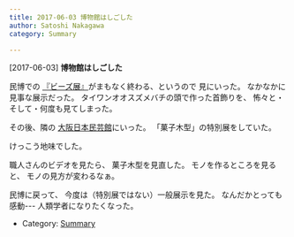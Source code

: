 ```yaml
---
title: 2017-06-03 博物館はしごした
author: Satoshi Nakagawa
category: Summary

---
```


[2017-06-03] **博物館はしごした** 

 民博での
[『ビーズ展』](http://www.minpaku.ac.jp/museum/exhibition/special/20170309beads/index)がまもなく終わる、というので
見にいった。
なかなかに見事な展示だった。
タイワンオオスズメバチの頭で作った首飾りを、
怖々と・そして・何度も見てしまった。

 その後、隣の
[大阪日本民芸館](http://www.mingeikan-osaka.or.jp/)にいった。
「菓子木型」の特別展をしていた。

 けっこう地味でした。

 職人さんのビデオを見たら、
菓子木型を見直した。
モノを作るところを見ると、
モノの見方が変わるなぁ。

 民博に戻って、
今度は（特別展ではない）一般展示を見た。
なんだかとっても感動---
人類学者になりたくなった。

- Category: [Summary](https://merapano.github.io/categories.html#Summary)

